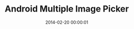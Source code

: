 ---
layout: post-narrow
uid: android-multiple-image-picker
title:  "Android Multiple Image Picker"
worktype: "Just for Fun - Weekend"
date:   2014-02-20 00:00:01
categories: inprogress opensource project
github: "https://www.github.com/giljulio/android-multiple-image-picker"
opensource: true
progress: 75%
---